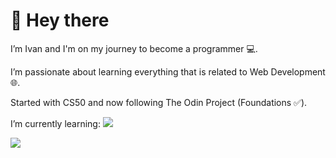 <h1>👋 Hey there</h1>
<p>I’m Ivan and I'm on my journey to become a programmer 💻. </p>
<p>I’m passionate about learning everything that is related to Web Development 🌐.</p>
<p>Started with CS50 and now following The Odin Project (Foundations ✅).</p>
<p>I’m currently learning: 
<span>
  <a href="https://skillicons.dev">
    <img src="https://skillicons.dev/icons?i=js,html,css,react,nodejs,mongodb" />
  </a>
</span>
</p>
<p>
<a href="mailto:ispiljak@gmail.com">
  <img src="https://img.shields.io/badge/Gmail-D14836?style=for-the-badge&logo=gmail&logoColor=white" />
</a>
</p>
<!---
Luxlupus/Luxlupus is a ✨ special ✨ repository because its `README.md` (this file) appears on your GitHub profile.
You can click the Preview link to take a look at your changes.
--->
